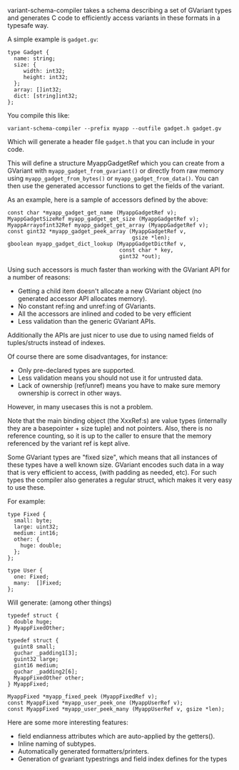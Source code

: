 variant-schema-compiler takes a schema describing a set of GVariant types and generates C code to efficiently access variants in these formats in a typesafe way.

A simple example is `gadget.gv`:
```
type Gadget {
  name: string;
  size: {
     width: int32;
     height: int32;
  };
  array: []int32;
  dict: [string]int32;
};
```

You compile this like:
```
variant-schema-compiler --prefix myapp --outfile gadget.h gadget.gv
```

Which will generate a header file `gadget.h` that you can include in your code.

This will define a structure MyappGadgetRef which you can create from a GVariant with
`myapp_gadget_from_gvariant()` or directly from raw memory using `myapp_gadget_from_bytes()` or
`myapp_gadget_from_data()`. You can then use the generated accessor functions to get the fields
of the variant.

As an example, here is a sample of accessors defined by the above:
```
const char *myapp_gadget_get_name (MyappGadgetRef v);
MyappGadgetSizeRef myapp_gadget_get_size (MyappGadgetRef v);
MyappArrayofint32Ref myapp_gadget_get_array (MyappGadgetRef v);
const gint32 *myapp_gadget_peek_array (MyappGadgetRef v,
                                       gsize *len);
gboolean myapp_gadget_dict_lookup (MyappGadgetDictRef v,
                                   const char * key,
                                   gint32 *out);
```

Using such accessors is much faster than working with the GVariant API for a number of reasons:
 * Getting a child item doesn't allocate a new GVariant object (no generated accessor API allocates memory).
 * No constant ref:ing and unref:ing of GVariants.
 * All the accessors are inlined and coded to be very efficient
 * Less validation than the generic GVariant APIs.

Additionally the APIs are just nicer to use due to using named fields of tuples/structs instead of indexes.

Of course there are some disadvantages, for instance:
  * Only pre-declared types are supported.
  * Less validation means you should not use it for untrusted data.
  * Lack of ownership (ref/unref) means you have to make sure memory ownership is correct in other ways.

However, in many usecases this is not a problem.

Note that the main binding object (the XxxRef:s) are value types (internally they are a basepointer + size tuple) and
not pointers. Also, there is no reference counting, so it is up to the caller to ensure that the memory referenced by
the variant ref is kept alive.

Some GVariant types are "fixed size", which means that all instances of these types have a well known size. 
GVariant encodes such data in a way that is very efficient to access, (with padding as needed, etc).
For such types the compiler also generates a regular struct, which makes it very easy to use these.

For example:
```
type Fixed {
  small: byte;
  large: uint32;
  medium: int16;
  other: {
    huge: double;
  };
};

type User {
  one: Fixed;
  many:  []Fixed;
};
```

Will generate: (among other things)
```
typedef struct {
  double huge;
} MyappFixedOther;

typedef struct {
  guint8 small;
  guchar _padding1[3];
  guint32 large;
  gint16 medium;
  guchar _padding2[6];
  MyappFixedOther other;
} MyappFixed;

MyappFixed *myapp_fixed_peek (MyappFixedRef v);
const MyappFixed *myapp_user_peek_one (MyappUserRef v);
const MyappFixed *myapp_user_peek_many (MyappUserRef v, gsize *len);
```

Here are some more interesting features:
 * field endianness attributes which are auto-applied by the getters().
 * Inline naming of subtypes.
 * Automatically generated formatters/printers.
 * Generation of gvariant typestrings and field index defines for the types
